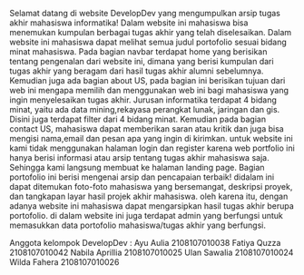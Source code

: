 Selamat datang di website DevelopDev yang mengumpulkan arsip tugas akhir mahasiswa informatika! Dalam website ini mahasiswa bisa menemukan kumpulan berbagai tugas akhir yang telah diselesaikan. Dalam website ini mahasiswa dapat melihat semua judul portofolio sesuai bidang minat mahasiswa. Pada bagian navbar terdapat home yang berisikan tentang pengenalan dari website ini, dimana yang berisi kumpulan dari tugas akhir yang beragam dari hasil tugas akhir alumni sebelumnya. Kemudian juga ada bagian about US, pada bagian ini berisikan tujuan dari web ini mengapa memilih dan menggunakan web ini bagi mahasiswa yang ingin menyelesaikan tugas akhir. Jurusan informatika terdapat 4 bidang minat, yaitu ada data mining,rekayasa perangkat lunak, jaringan dan gis. Disini juga terdapat filter dari 4 bidang minat. Kemudian pada bagian contact US, mahasiswa dapat memberikan saran atau kritik dan juga bisa mengisi nama,email dan pesan apa yang ingin di kirimkan. untuk website ini kami tidak menggunakan halaman login dan register karena web portfolio ini hanya berisi informasi atau arsip tentang tugas akhir mahasiswa saja. Sehingga kami langsung membuat ke halaman landing page. Bagian portofolio ini berisi mengenai arsip dan pencapaian terbaik! didalam ini dapat ditemukan foto-foto mahasiswa yang bersemangat, deskripsi proyek, dan tangkapan layar hasil projek akhir mahasiswa.  oleh karena itu, dengan adanya website ini mahasiswa dapat mengarsipkan hasil tugas akhir berupa portofolio. di dalam website ini juga terdapat admin yang berfungsi untuk memasukkan data portofolio mahasiswa/tugas akhir yang berfungsi.

Anggota kelompok DevelopDev :
Ayu Aulia 2108107010038
Fatiya Quzza 2108107010042
Nabila Aprillia 2108107010025
Ulan Sawalia 2108107010024
Wilda Fahera 2108107010026
